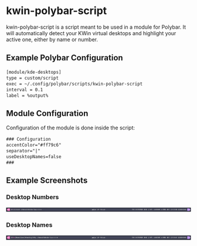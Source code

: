# kwin-polybar-script
kwin-polybar-script is a script meant to be used in a module for Polybar.
It will automatically detect your KWin virtual desktops and highlight your
active one, either by name or number.

## Example Polybar Configuration

```
[module/kde-desktops]
type = custom/script
exec = ~/.config/polybar/scripts/kwin-polybar-script
interval = 0.1
label = %output%
```

## Module Configuration
Configuration of the module is done inside the script:
```
### Configuration
accentColor="#ff79c6"
separator="|"
useDesktopNames=false
###
```

## Example Screenshots

### Desktop Numbers
![Example Screenshot 1](screenshot-1.png)

### Desktop Names
![Example Screenshot 2](screenshot-2.png)

